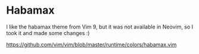 # Habamax

I like the habamax theme from Vim 9, but it was not available in Neovim, so I took it and made some changes :) 

https://github.com/vim/vim/blob/master/runtime/colors/habamax.vim
